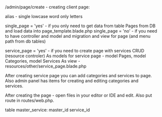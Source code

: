 /admin/page/create - creating client page:

alias - single lowcase word only letters

single_page = 'yes' - if you only need to get data from table Pages from DB and load data into page_template.blade.php
single_page = 'no' - if you need to have controller and model and migration and view for page (and menu path from db tables)

service_page = 'yes' - if you need to create page with services CRUD (resource controler)
As models for service page - model Pages, model Categories, model Services
As view - resources/other/service_page.blade.php

After creating service page you can add categories and services to page.
Also admin panel has items for creating and editing categories and services.

After creating the page - open files in your editor or IDE and edit.
Also put route in routes/web.php.

table master_service:
master_id
service_id
